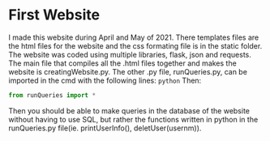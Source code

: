 # First Website

I made this website during April and May of 2021. There templates files are the html files for the website and the css formating file is in the static folder. The website was coded using multiple libraries, flask, json and requests. The main file that compiles all the .html files together and makes the website is creatingWebsite.py. The other .py file, runQueries.py, can be imported in the cmd with the following lines:
```python```
Then:
```python
from runQueries import *
```
Then you should be able to make queries in the database of the website without having to use SQL, but rather the functions written in python in the runQueries.py file(ie. printUserInfo(), deletUser(usernm)).
